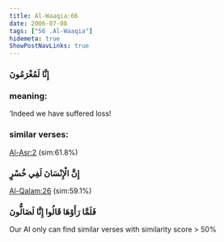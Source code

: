 ```yaml
---
title: Al-Waaqia:66
date: 2006-07-08
tags: ["56 .Al-Waaqia"]
hidemeta: true 
ShowPostNavLinks: true 
---
```

### إِنَّا لَمُغْرَمُونَ
### meaning: 
‘Indeed we have suffered loss!
### similar verses: 

[Al-Asr:2](/103/2) (sim:61.8%)

### إِنَّ الْإِنْسَانَ لَفِي خُسْرٍ

[Al-Qalam:26](/68/26) (sim:59.1%)

### فَلَمَّا رَأَوْهَا قَالُوا إِنَّا لَضَالُّونَ

Our AI only can find similar verses with similarity score > 50% 


